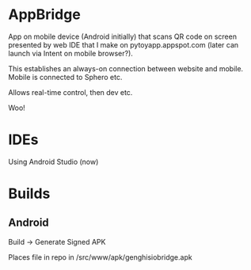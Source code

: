 AppBridge
=========

App on mobile device (Android initially) that scans QR code on screen presented
by web IDE that I make on pytoyapp.appspot.com (later can launch via Intent on mobile browser?).

This establishes an always-on connection between website and mobile. Mobile is connected to Sphero etc.

Allows real-time control, then dev etc.

Woo!

IDEs
====

Using Android Studio (now)

Builds
======

Android
-------

Build -> Generate Signed APK

Places file in repo in /src/www/apk/genghisiobridge.apk
